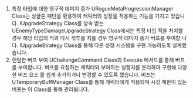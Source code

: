 1. 특정 타입에 대한 영구적 데미지 증가
URogueMetaProgressionManager Class는 싱글톤 패턴을 홗용하여 캐릭터의 성장을 적용하는 기능을 가지고 있습니다. IUpgradeStrategy Class를 상속 받는
UEnemyTypeDamageUpgradeStrategy Class에서는 특정 타입 적을 처치할 경우 해당 타입의 적과 다시 젂투를 치를 경우 영구적 데미지 증가 버프를 부여합
니다. IUpgradeStrategy Class를 통해 다른 성장 시스템을 구현 가능하도록 설계했습니다. 
2. 랜덤한 버프 부여
UChallengeCommand Class의 Execute 메서드를 통해 버프를 부여합니다. 버프를 요청하는 캐릭터와 부여하는 실행자를 분리하여 구현해 다양한 버프 요소
를 쉽게 추가하거나 변경할 수 있도록 했습니다. 
버프는 UTemporaryBuffManager Class를 통해 캐릭터에게 적용되며 시갂 제한이 있는 버프는 이 Class를 통해 관리됩니다.
